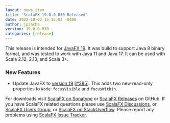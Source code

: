 ```yaml
---
layout: news_item
title: 'ScalaFX 19.0.0-R30 Released'
date: 2022-10-02 15:12:03 -0400
author: jpsacha
version: 19.0.0-R30
categories: [release]
---
```


This release is intended for [JavaFX 19]. It was build to support Java 8 binary format, and was tested to work with Java
11 and Java 17. It can be used with Scala 2.12, 2.13, and Scala 3+.

### New Features

* Update JavaFX to [version 19][JavaFX 19] [[#385]]. This adds two new read-only properties
  to `Node`: `focusVisible` and `focusWithin`.

For downloads visit [ScalaFX on Sonatype][2] or [ScalaFX Releases][3] on GitHub. If you have ScalaFX related questions
please use [ScalaFX Discussions][6], or [ScalaFX Users Group][5], or [ScalaFX on StackOverflow][7]. Please report any
problems using [ScalaFX Issue Tracker][4].


<!-- Links -->

[1]: http://scalafx.org

[2]: http://search.maven.org/#search&#124;ga&#124;1&#124;scalafx

[3]: https://github.com/scalafx/scalafx/releases

[4]: https://github.com/scalafx/scalafx/issues

[5]: https://groups.google.com/forum/#!forum/scalafx-users

[6]: https://github.com/scalafx/scalafx/discussions

[7]: https://stackoverflow.com/questions/tagged/scalafx

[#385]: https://github.com/scalafx/scalafx/issues/383

[JavaFX 19]: https://openjfx.io/highlights/19/

